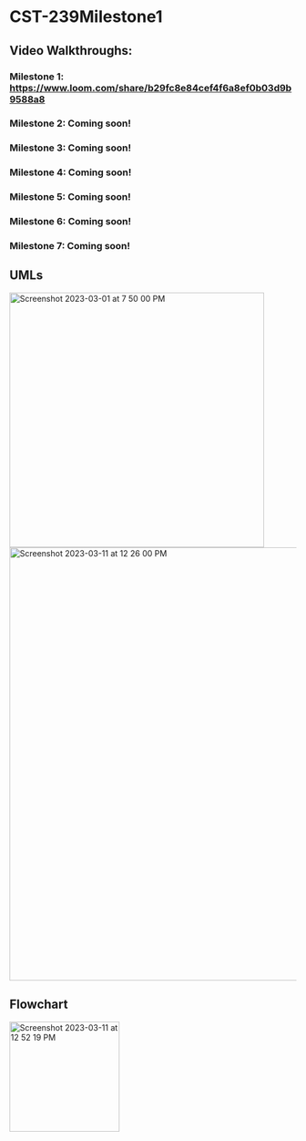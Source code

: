 # CST-239Milestone1

## Video Walkthroughs: 
### Milestone 1: https://www.loom.com/share/b29fc8e84cef4f6a8ef0b03d9b9588a8
### Milestone 2: Coming soon!
### Milestone 3: Coming soon!
### Milestone 4: Coming soon!
### Milestone 5: Coming soon!
### Milestone 6: Coming soon!
### Milestone 7: Coming soon!

## UMLs
<img width="447" alt="Screenshot 2023-03-01 at 7 50 00 PM" src="https://user-images.githubusercontent.com/102087890/223599770-41e83bea-2096-4d86-880c-4f4adee55ae3.png">
<img width="760" alt="Screenshot 2023-03-11 at 12 26 00 PM" src="https://user-images.githubusercontent.com/102087890/224517848-d7dca7a5-82af-4bb0-8399-341b186abe96.png">

## Flowchart
<img width="193" alt="Screenshot 2023-03-11 at 12 52 19 PM" src="https://user-images.githubusercontent.com/102087890/224517900-d0fde4c7-aa71-40b2-b921-31b0c8082e16.png">
